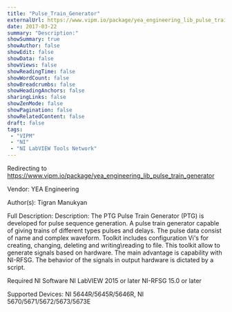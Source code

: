 ```yaml
---
title: "Pulse_Train_Generator"
externalUrl: https://www.vipm.io/package/yea_engineering_lib_pulse_train_generator
date: 2017-03-22
summary: "Description:"
showSummary: true
showAuthor: false
showEdit: false
showData: false
showViews: false
showReadingTime: false
showWordCount: false
showBreadcrumbs: false
showHeadingAnchors: false
sharingLinks: false
showZenMode: false
showPagination: false
showRelatedContent: false
draft: false
tags:
 - "VIPM"
 - "NI"
 - "NI LabVIEW Tools Network"
---
```


Redirecting to https://www.vipm.io/package/yea_engineering_lib_pulse_train_generator

Vendor: YEA Engineering

Author(s): Tigran Manukyan
 
Full Description:
Description:
The PTG Pulse Train Generator (PTG) is developed for pulse sequence generation. A pulse train generator capable of giving trains of different types pulses and delays. The pulse data consist of name and complex waveform. Toolkit includes configuration Vi's for creating, changing, deleting and writing\\reading to file. This toolkit allow to generate signals based on hardware. The main advantage is capability with NI-RFSG. The behavior of the signals in output hardware is dictated by a script. 

Required NI Software
NI LabVIEW 2015 or later
NI-RFSG 15.0 or later

Supported Devices: NI 5644R/5645R/5646R, NI 5670/5671/5672/5673/5673E